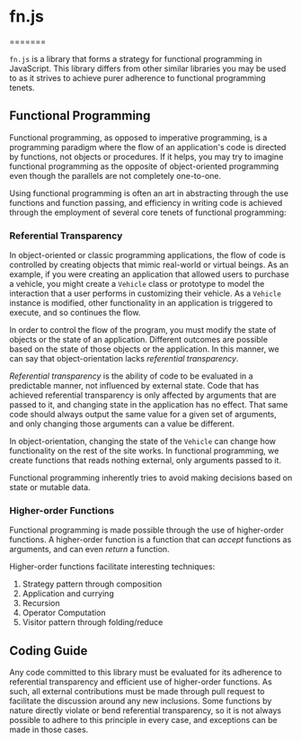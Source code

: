 # fn.js
=======

`fn.js` is a library that forms a strategy for functional programming in JavaScript. This library differs from other similar libraries you may be used to as it strives to achieve purer adherence to functional programming tenets.

## Functional Programming

Functional programming, as opposed to imperative programming, is a programming paradigm where the flow of an application's code is directed by functions, not objects or procedures. If it helps, you may try to imagine functional programming as the opposite of object-oriented programming even though the parallels are not completely one-to-one.

Using functional programming is often an art in abstracting through the use functions and function passing, and efficiency in writing code is achieved through the employment of several core tenets of functional programming:

### Referential Transparency

In object-oriented or classic programming applications, the flow of code is controlled by creating objects that mimic real-world or virtual beings. As an example, if you were creating an application that allowed users to purchase a vehicle, you might create a `Vehicle` class or prototype to model the interaction that a user performs in customizing their vehicle. As a `Vehicle` instance is modified, other functionality in an application is triggered to execute, and so continues the flow.

In order to control the flow of the program, you must modify the state of objects or the state of an application. Different outcomes are possible based on the state of those objects or the application. In this manner, we can say that object-orientation lacks _referential transparency_.

_Referential transparency_ is the ability of code to be evaluated in a predictable manner, not influenced by external state. Code that has achieved referential transparency is only affected by arguments that are passed to it, and changing state in the application has no effect. That same code should always output the same value for a given set of arguments, and only changing those arguments can a value be different.

In object-orientation, changing the state of the `Vehicle` can change how functionality on the rest of the site works. In functional programming, we create functions that reads nothing external, only arguments passed to it.

Functional programming inherently tries to avoid making decisions based on state or mutable data.

### Higher-order Functions

Functional programming is made possible through the use of higher-order functions. A higher-order function is a function that can _accept_ functions as arguments, and can even _return_ a function.

Higher-order functions facilitate interesting techniques:

1. Strategy pattern through composition
2. Application and currying
2. Recursion
3. Operator Computation
5. Visitor pattern through folding/reduce

## Coding Guide

Any code committed to this library must be evaluated for its adherence to referential transparency and efficient use of higher-order functions. As such, all external contributions must be made through pull request to facilitate the discussion around any new inclusions. Some functions by nature directly violate or bend referential transparency, so it is not always possible to adhere to this principle in every case, and exceptions can be made in those cases.